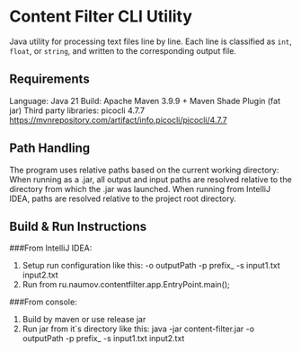# Content Filter CLI Utility
Java utility for processing text files line by line. Each line is classified as `int`, `float`, or `string`, and written to the corresponding output file.

## Requirements
Language: Java 21
Build: Apache Maven 3.9.9 + Maven Shade Plugin (fat jar)
Third party libraries:
   picocli 4.7.7 https://mvnrepository.com/artifact/info.picocli/picocli/4.7.7

## Path Handling
The program uses relative paths based on the current working directory:
When running as a .jar, all output and input paths are resolved relative to the directory from which the .jar was launched.
When running from IntelliJ IDEA, paths are resolved relative to the project root directory.

## Build & Run Instructions
###From IntelliJ IDEA:
1. Setup run configuration like this:
   -o outputPath -p prefix_ -s input1.txt input2.txt
2. Run from ru.naumov.contentfilter.app.EntryPoint.main();

###From console:
1. Build by maven or use release jar
2. Run jar from it`s directory like this:
   java -jar content-filter.jar -o outputPath -p prefix_ -s input1.txt input2.txt